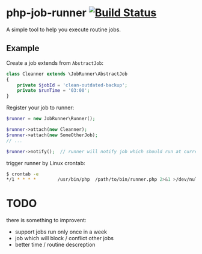 # php-job-runner  [![Build Status](https://travis-ci.org/johnroyer/php-job-runner.svg?branch=master)](https://travis-ci.org/johnroyer/php-job-runner)

A simple tool to help you execute routine jobs.


## Example

Create a job extends from `AbstractJob`:

```php
class Cleanner extends \JobRunner\AbstractJob
{
    private $jobId = 'clean-outdated-backup';
    private $runTime = '03:00';
}
```

Register your job to runner:

```php
$runner = new JobRunner\Runner();

$runner->attach(new Cleanner);
$runner->attach(new SomeOtherJob);
// ...

$runner->notify();  // runner will notify job which should run at current time
```

trigger runner by Linux crontab:

```bash
$ crontab -e
*/1 * * * *        /usr/bin/php  /path/to/bin/runner.php 2>&1 >/dev/null   // check jobs every minutes
```


# TODO

there is something to improvent:

- support jobs run only once in a week
- job which will block / conflict other jobs
- better time / routine descreption
